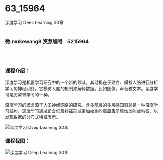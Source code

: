 # 63_15964
深度学习 Deep Learning 30章
<br/></br>
<h3>微:mukewang8 资源编号：5215964</h3>
<br/></br>
<h3>课程介绍：</h3>
<p><a title="查看与 深度学习 相关的文章" target="_blank">深度学习</a>是机器学习研究中的一个新的领域。其动机在于建立、模拟人脑进行分析学习的神经网络，它模仿人脑的机制来解释数据。比如图像，声音和文本。<a title="查看与 深度学习 相关的文章" target="_blank">深度学习</a>是无监督学习的一种。</p>
<p>深度学习的概念源于人工神经网络的研究。含多隐层的多层感知器就是一种深度学习结构。深度学习通过组合低层特征形成更加抽象的高层表示属性类别或特征，以发现数据的分布式特征表示。</p>
<p><img src="https://www.ko996.com/wp-content/uploads/img/2020/11/2-4-300x212.png" alt="深度学习 Deep Learning 30章"></p>
<div class="info-desc">
<h3>课程截图：</h3>
<p><img src="https://www.ko996.com/wp-content/uploads/img/2020/11/1-4.png" alt="深度学习 Deep Learning 30章"></p>


			
</div>
